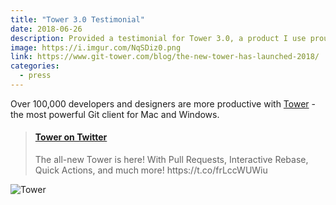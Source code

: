 ```yaml
---
title: "Tower 3.0 Testimonial"
date: 2018-06-26
description: Provided a testimonial for Tower 3.0, a product I use proudly.
image: https://i.imgur.com/NqSDiz0.png
link: https://www.git-tower.com/blog/the-new-tower-has-launched-2018/
categories:
  - press
---
```


Over 100,000 developers and designers are more productive with [Tower](https://www.git-tower.com/mac) - the most powerful Git client for Mac and Windows.

<blockquote class="embedly-card"><h4><a href="https://twitter.com/gittower/status/1011653457168797697">Tower on Twitter</a></h4><p>The all-new Tower is here! With Pull Requests, Interactive Rebase, Quick Actions, and much more! https://t.co/frLccWUWiu</p></blockquote>
<script async src="//cdn.embedly.com/widgets/platform.js" charset="UTF-8"></script>

![Tower](https://i.imgur.com/JjqFQAc.png)
